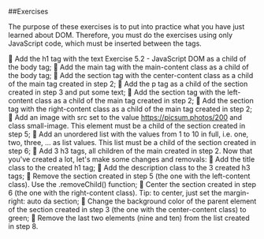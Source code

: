 ##Exercises

The purpose of these exercises is to put into practice what you have just learned about DOM. Therefore, you must do the exercises using only JavaScript code, which must be inserted between the <script> and </script> tags.

🚀 Add the h1 tag with the text Exercise 5.2 - JavaScript DOM as a child of the body tag;
🚀 Add the main tag with the main-content class as a child of the body tag;
🚀 Add the section tag with the center-content class as a child of the main tag created in step 2;
🚀 Add the p tag as a child of the section created in step 3 and put some text;
🚀 Add the section tag with the left-content class as a child of the main tag created in step 2;
🚀 Add the section tag with the right-content class as a child of the main tag created in step 2;
🚀 Add an image with src set to the value https://picsum.photos/200 and class small-image. This element must be a child of the section created in step 5;
🚀 Add an unordered list with the values ​​from 1 to 10 in full, i.e. one, two, three, ... as list values. This list must be a child of the section created in step 6;
🚀 Add 3 h3 tags, all children of the main created in step 2.
Now that you've created a lot, let's make some changes and removals:
🚀 Add the title class to the created h1 tag;
🚀 Add the description class to the 3 created h3 tags;
🚀 Remove the section created in step 5 (the one with the left-content class). Use the .removeChild() function;
🚀 Center the section created in step 6 (the one with the right-content class). Tip: to center, just set the margin-right: auto da section;
🚀 Change the background color of the parent element of the section created in step 3 (the one with the center-content class) to green;
🚀 Remove the last two elements (nine and ten) from the list created in step 8.
